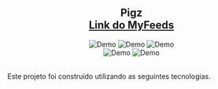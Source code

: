 <h2 align="center">
 Pigz<br/>
  <a href="https://felipe-buch-portifolio.netlify.app/" target="_blank">Link do MyFeeds</a>
</h2>
<div align="center">
  <img alt="Demo" src="./Images/Portifolio.png" />
 <img alt="Demo" src="./Images/Portifolio.png" />
  <img alt="Demo" src="./Images/Portifolio.png" />
 </div>
 <div align="center">
 <img alt="Demo" src="./Images/Portifolio.png" />
 <img alt="Demo" src="./Images/Portifolio.png" />
</div>
<br/>

Este projeto foi construído utilizando as seguintes tecnologias.
